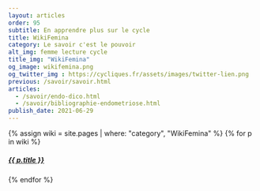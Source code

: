```yaml
---
layout: articles
order: 95
subtitle: En apprendre plus sur le cycle
title: WikiFemina
category: Le savoir c'est le pouvoir
alt_img: femme lecture cycle
title_img: "WikiFemina"
og_image: wikifemina.png
og_twitter_img : https://cycliques.fr/assets/images/twitter-lien.png
previous: /savoir/savoir.html
articles:
  - /savoir/endo-dico.html
  - /savoir/bibliographie-endometriose.html
publish_date: 2021-06-29
---
```


<div class="index-list">
  {% assign wiki = site.pages | where: "category", "WikiFemina" %}
  {% for p in wiki %}
    <a href="{{ p.url }}" class="list">
      <div class="background bg-rouge">
        <h5 class="title">{{ p.title }}</h5>
      </div>
    </a>
  {% endfor %}
</div>